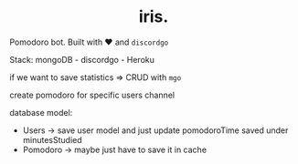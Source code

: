 <h1 align="center">iris.</h1>

Pomodoro bot. Built with  :heart: and `discordgo`

Stack: mongoDB - discordgo - Heroku 

if we want to save statistics => CRUD with `mgo`

create pomodoro for specific users channel

database model:
- Users -> save user model and just update pomodoroTime saved under minutesStudied
- Pomodoro -> maybe just have to save it in cache
